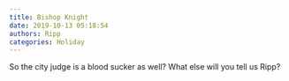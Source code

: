 ```yaml
---
title: Bishop Knight
date: 2019-10-13 05:18:54
authors: Ripp
categories: Holiday
---
```


 So the city judge is a blood sucker as well?
What else will you tell us Ripp?